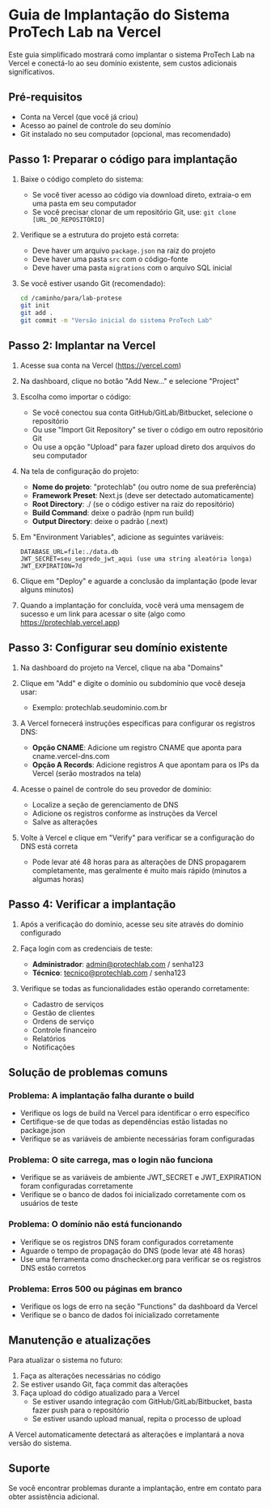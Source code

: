# Guia de Implantação do Sistema ProTech Lab na Vercel

Este guia simplificado mostrará como implantar o sistema ProTech Lab na Vercel e conectá-lo ao seu domínio existente, sem custos adicionais significativos.

## Pré-requisitos

- Conta na Vercel (que você já criou)
- Acesso ao painel de controle do seu domínio
- Git instalado no seu computador (opcional, mas recomendado)

## Passo 1: Preparar o código para implantação

1. Baixe o código completo do sistema:
   - Se você tiver acesso ao código via download direto, extraia-o em uma pasta em seu computador
   - Se você precisar clonar de um repositório Git, use: `git clone [URL_DO_REPOSITÓRIO]`

2. Verifique se a estrutura do projeto está correta:
   - Deve haver um arquivo `package.json` na raiz do projeto
   - Deve haver uma pasta `src` com o código-fonte
   - Deve haver uma pasta `migrations` com o arquivo SQL inicial

3. Se você estiver usando Git (recomendado):
   ```bash
   cd /caminho/para/lab-protese
   git init
   git add .
   git commit -m "Versão inicial do sistema ProTech Lab"
   ```

## Passo 2: Implantar na Vercel

1. Acesse sua conta na Vercel (https://vercel.com)

2. Na dashboard, clique no botão "Add New..." e selecione "Project"

3. Escolha como importar o código:
   - Se você conectou sua conta GitHub/GitLab/Bitbucket, selecione o repositório
   - Ou use "Import Git Repository" se tiver o código em outro repositório Git
   - Ou use a opção "Upload" para fazer upload direto dos arquivos do seu computador

4. Na tela de configuração do projeto:
   - **Nome do projeto**: "protechlab" (ou outro nome de sua preferência)
   - **Framework Preset**: Next.js (deve ser detectado automaticamente)
   - **Root Directory**: ./ (se o código estiver na raiz do repositório)
   - **Build Command**: deixe o padrão (npm run build)
   - **Output Directory**: deixe o padrão (.next)

5. Em "Environment Variables", adicione as seguintes variáveis:
   ```
   DATABASE_URL=file:./data.db
   JWT_SECRET=seu_segredo_jwt_aqui (use uma string aleatória longa)
   JWT_EXPIRATION=7d
   ```

6. Clique em "Deploy" e aguarde a conclusão da implantação (pode levar alguns minutos)

7. Quando a implantação for concluída, você verá uma mensagem de sucesso e um link para acessar o site (algo como https://protechlab.vercel.app)

## Passo 3: Configurar seu domínio existente

1. Na dashboard do projeto na Vercel, clique na aba "Domains"

2. Clique em "Add" e digite o domínio ou subdomínio que você deseja usar:
   - Exemplo: protechlab.seudominio.com.br

3. A Vercel fornecerá instruções específicas para configurar os registros DNS:
   - **Opção CNAME**: Adicione um registro CNAME que aponta para cname.vercel-dns.com
   - **Opção A Records**: Adicione registros A que apontam para os IPs da Vercel (serão mostrados na tela)

4. Acesse o painel de controle do seu provedor de domínio:
   - Localize a seção de gerenciamento de DNS
   - Adicione os registros conforme as instruções da Vercel
   - Salve as alterações

5. Volte à Vercel e clique em "Verify" para verificar se a configuração do DNS está correta
   - Pode levar até 48 horas para as alterações de DNS propagarem completamente, mas geralmente é muito mais rápido (minutos a algumas horas)

## Passo 4: Verificar a implantação

1. Após a verificação do domínio, acesse seu site através do domínio configurado

2. Faça login com as credenciais de teste:
   - **Administrador**: admin@protechlab.com / senha123
   - **Técnico**: tecnico@protechlab.com / senha123

3. Verifique se todas as funcionalidades estão operando corretamente:
   - Cadastro de serviços
   - Gestão de clientes
   - Ordens de serviço
   - Controle financeiro
   - Relatórios
   - Notificações

## Solução de problemas comuns

### Problema: A implantação falha durante o build
- Verifique os logs de build na Vercel para identificar o erro específico
- Certifique-se de que todas as dependências estão listadas no package.json
- Verifique se as variáveis de ambiente necessárias foram configuradas

### Problema: O site carrega, mas o login não funciona
- Verifique se as variáveis de ambiente JWT_SECRET e JWT_EXPIRATION foram configuradas corretamente
- Verifique se o banco de dados foi inicializado corretamente com os usuários de teste

### Problema: O domínio não está funcionando
- Verifique se os registros DNS foram configurados corretamente
- Aguarde o tempo de propagação do DNS (pode levar até 48 horas)
- Use uma ferramenta como dnschecker.org para verificar se os registros DNS estão corretos

### Problema: Erros 500 ou páginas em branco
- Verifique os logs de erro na seção "Functions" da dashboard da Vercel
- Verifique se o banco de dados foi inicializado corretamente

## Manutenção e atualizações

Para atualizar o sistema no futuro:

1. Faça as alterações necessárias no código
2. Se estiver usando Git, faça commit das alterações
3. Faça upload do código atualizado para a Vercel
   - Se estiver usando integração com GitHub/GitLab/Bitbucket, basta fazer push para o repositório
   - Se estiver usando upload manual, repita o processo de upload

A Vercel automaticamente detectará as alterações e implantará a nova versão do sistema.

## Suporte

Se você encontrar problemas durante a implantação, entre em contato para obter assistência adicional.
